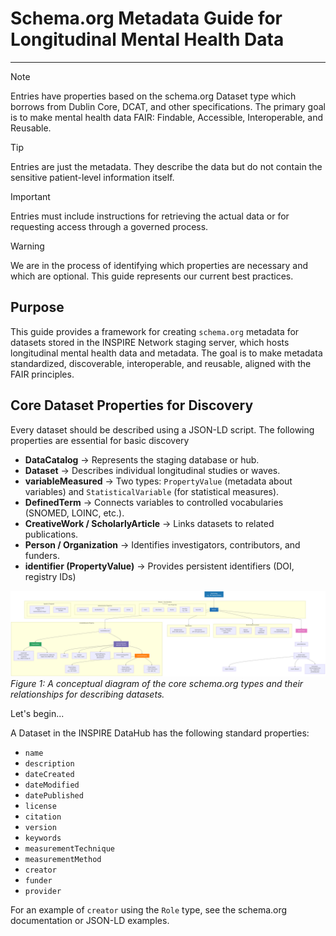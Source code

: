 # Schema.org Metadata Guide for Longitudinal Mental Health Data

---
> [!NOTE]
Entries have properties based on the schema.org Dataset type which borrows from Dublin Core, DCAT, and other specifications. The primary goal is to make mental health data FAIR: Findable, Accessible, Interoperable, and Reusable.

>[!TIP]
>Entries are just the metadata. They describe the data but do not contain the sensitive patient-level information itself.

>[!IMPORTANT]
>Entries must include instructions for retrieving the actual data or for requesting access through a governed process.

>[!WARNING]
>We are in the process of identifying which properties are necessary and which are optional. This guide represents our current best practices.

## Purpose
This guide provides a framework for creating `schema.org` metadata for datasets stored in the INSPIRE Network staging server, which hosts longitudinal mental health data and metadata.
The goal is to make metadata standardized, discoverable, interoperable, and reusable, aligned with the FAIR principles.

## Core Dataset Properties for Discovery
Every dataset should be described using a JSON-LD script. The following properties are essential for basic discovery
- **DataCatalog** → Represents the staging database or hub.
- **Dataset** → Describes individual longitudinal studies or waves.
- **variableMeasured** → Two types: `PropertyValue` (metadata about variables) and `StatisticalVariable` (for statistical measures). 
- **DefinedTerm** → Connects variables to controlled vocabularies (SNOMED, LOINC, etc.).
- **CreativeWork / ScholarlyArticle** → Links datasets to related publications.
- **Person / Organization** → Identifies investigators, contributors, and funders.
- **identifier (PropertyValue)** → Provides persistent identifiers (DOI, registry IDs)

![Schema.org Metadata Guide Illustration](../../images/SchemaGuide.png)
*Figure 1: A conceptual diagram of the core schema.org types and their relationships for describing datasets.*

Let's begin...

A Dataset in the INSPIRE DataHub has the following standard properties:

* `name`
* `description`
* `dateCreated`
* `dateModified`
* `datePublished`
* `license`
* `citation`
* `version`
* `keywords`
* `measurementTechnique`
* `measurementMethod`
* `creator`
* `funder`
* `provider`

For an example of `creator` using the `Role` type, see the schema.org documentation or JSON-LD examples.


